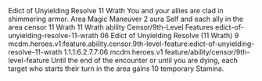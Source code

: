 <ability>
  <name>Edict of Unyielding Resolve</name>
  <cost>11 Wrath</cost>
  <flavor>You and your allies are clad in shimmering armor.</flavor>
  <keywords>
    <keyword>Area</keyword>
    <keyword>Magic</keyword>
  </keywords>
  <type>Maneuver</type>
  <distance>2 aura</distance>
  <target>Self and each ally in the area</target>
  <metadata>
    <class>censor</class>
    <cost>11 Wrath</cost>
    <cost_amount>11</cost_amount>
    <cost_resource>Wrath</cost_resource>
    <feature_type>ability</feature_type>
    <file_dpath>Censor/9th-Level Features</file_dpath>
    <item_id>edict-of-unyielding-resolve-11-wrath</item_id>
    <item_index>06</item_index>
    <item_name>Edict of Unyielding Resolve (11 Wrath)</item_name>
    <level>9</level>
    <scc>mcdm.heroes.v1:feature.ability.censor.9th-level-feature:edict-of-unyielding-resolve-11-wrath</scc>
    <scdc>1.1.1:6.2.7.7:06</scdc>
    <source>mcdm.heroes.v1</source>
    <type>feature/ability/censor/9th-level-feature</type>
  </metadata>
  <effects>
    <effect type="mundane">Until the end of the encounter or until you are dying, each target who starts their turn in the area gains 10 temporary Stamina.</effect>
  </effects>
</ability>
